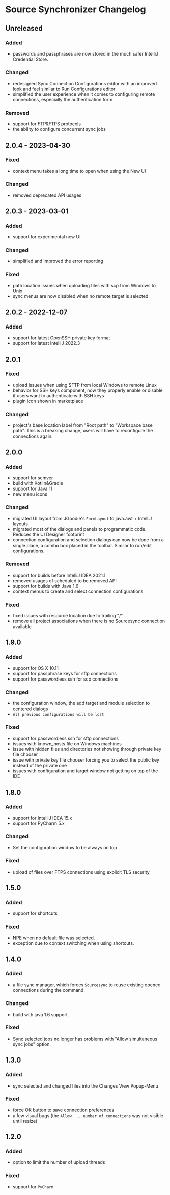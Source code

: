 <!-- Keep a Changelog guide -> https://keepachangelog.com -->

# Source Synchronizer Changelog

## Unreleased

### Added

- passwords and passphrases are now stored in the much safer IntelliJ Credential Store.

### Changed

- redesigned Sync Connection Configurations editor with an improved look and feel similar to Run Configurations editor
- simplified the user experience when it comes to configuring remote connections, especially the authentication form

### Removed

- support for FTP&FTPS protocols
- the ability to configure concurrent sync jobs

## 2.0.4 - 2023-04-30

### Fixed

- context menu takes a long time to open when using the New UI

### Changed

- removed deprecated API usages

## 2.0.3 - 2023-03-01

### Added
- support for experimental new UI

### Changed
- simplified and improved the error reporting

### Fixed
- path location issues when uploading files with scp from Windows to Unix
- sync menus are now disabled when no remote target is selected

## 2.0.2 - 2022-12-07

### Added
- support for latest OpenSSH private key format
- support for latest IntelliJ 2022.3

## 2.0.1

### Fixed
- upload issues when using SFTP from local Windows to remote Linux
- behavior for SSH keys component, now they properly enable or disable if users want to authenticate with SSH keys
- plugin icon shown in marketplace

### Changed
- project's base location label from "Root path" to "Workspace base path". This is a breaking change, users
  will have to reconfigure the connections again.

## 2.0.0

### Added
- support for semver
- build with Kotlin&Gradle
- support for Java 11
- new menu icons

### Changed
- migrated UI layout from JGoodie's `FormLayout` to java.awt + IntelliJ layouts
- migrated most of the dialogs and panels to programmatic code. Reduces the UI Designer footprint
- connection configuration and selection dialogs can now be done from a single place, a combo
  box placed in the toolbar. Similar to run/edit configurations.

### Removed
- support for builds before IntelliJ IDEA 2021.1
- removed usages of scheduled to be removed API
- support for builds with Java 1.6
- context menus to create and select connection configurations

### Fixed
- fixed issues with resource location due to trailing "/"
- remove all project associations when there is no Sourcesync connection available

## 1.9.0

### Added
- support for OS X 10.11
- support for passphrase keys for sftp connections
- support for passwordless ssh for scp connections

### Changed
- the configuration window, the add target and module selection to centered dialogs
- `All previous configurations will be lost`

### Fixed
- support for passwordless ssh for sftp connections
- issues with known_hosts file on Windows machines
- issue with hidden files and directories not showing through private key file chooser
- issue with private key file chooser forcing you to select the public key instead of the private one
- issues with configuration and target window not getting on top of the IDE

## 1.8.0

### Added
- support for IntelliJ IDEA 15.x
- support for PyCharm 5.x

### Changed
- Set the configuration window to be always on top

### Fixed
- upload of files over FTPS connections using explicit TLS security

## 1.5.0

### Added
- support for shortcuts

### Fixed
- NPE when no default file was selected.
- exception due to context switching when using shortcuts.

## 1.4.0

### Added
- a file sync manager, which forces `Sourcesync` to reuse existing opened connections during the command.

### Changed
- build with java 1.6 support

### Fixed
- Sync selected jobs no longer has problems with "Allow simultaneous sync jobs" option.

## 1.3.0

### Added
- sync selected and changed files into the Changes View Popup-Menu

### Fixed
- force OK button to save connection preferences
- a few visual bugs (the `Allow ... number of connections` was not visible until resize)

## 1.2.0

### Added
- option to limit the number of upload threads

### Fixed
- support for `PyCharm`
